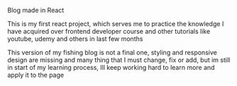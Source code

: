 Blog made in React

This is my first react project, which serves me to practice the knowledge I have acquired over frontend developer course and other tutorials like youtube, udemy and others in last few months

This version of my fishing blog is not a final one, styling and responsive design are missing and many thing that I must change, fix or add, but im still in start of my learning process, Ill keep working hard to learn more and apply it to the page